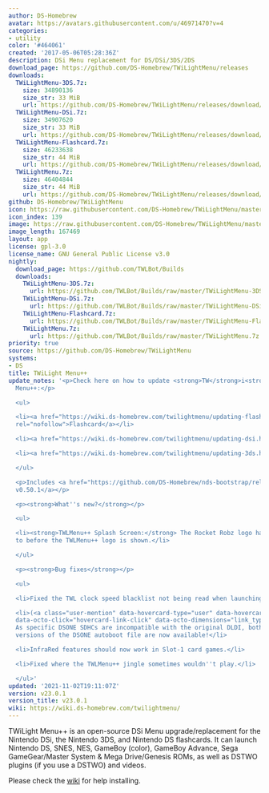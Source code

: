 ```yaml
---
author: DS-Homebrew
avatar: https://avatars.githubusercontent.com/u/46971470?v=4
categories:
- utility
color: '#464061'
created: '2017-05-06T05:28:36Z'
description: DSi Menu replacement for DS/DSi/3DS/2DS
download_page: https://github.com/DS-Homebrew/TWiLightMenu/releases
downloads:
  TWiLightMenu-3DS.7z:
    size: 34890136
    size_str: 33 MiB
    url: https://github.com/DS-Homebrew/TWiLightMenu/releases/download/v23.0.1/TWiLightMenu-3DS.7z
  TWiLightMenu-DSi.7z:
    size: 34907620
    size_str: 33 MiB
    url: https://github.com/DS-Homebrew/TWiLightMenu/releases/download/v23.0.1/TWiLightMenu-DSi.7z
  TWiLightMenu-Flashcard.7z:
    size: 46233638
    size_str: 44 MiB
    url: https://github.com/DS-Homebrew/TWiLightMenu/releases/download/v23.0.1/TWiLightMenu-Flashcard.7z
  TWiLightMenu.7z:
    size: 46404844
    size_str: 44 MiB
    url: https://github.com/DS-Homebrew/TWiLightMenu/releases/download/v23.0.1/TWiLightMenu.7z
github: DS-Homebrew/TWiLightMenu
icon: https://raw.githubusercontent.com/DS-Homebrew/TWiLightMenu/master/booter/Twilight%2B%2B-animated%20icon-fix.gif
icon_index: 139
image: https://raw.githubusercontent.com/DS-Homebrew/TWiLightMenu/master/logo.png
image_length: 167469
layout: app
license: gpl-3.0
license_name: GNU General Public License v3.0
nightly:
  download_page: https://github.com/TWLBot/Builds
  downloads:
    TWiLightMenu-3DS.7z:
      url: https://github.com/TWLBot/Builds/raw/master/TWiLightMenu-3DS.7z
    TWiLightMenu-DSi.7z:
      url: https://github.com/TWLBot/Builds/raw/master/TWiLightMenu-DSi.7z
    TWiLightMenu-Flashcard.7z:
      url: https://github.com/TWLBot/Builds/raw/master/TWiLightMenu-Flashcard.7z
    TWiLightMenu.7z:
      url: https://github.com/TWLBot/Builds/raw/master/TWiLightMenu.7z
priority: true
source: https://github.com/DS-Homebrew/TWiLightMenu
systems:
- DS
title: TWiLight Menu++
update_notes: '<p>Check here on how to update <strong>TW</strong>i<strong>L</strong>ight
  Menu++:</p>

  <ul>

  <li><a href="https://wiki.ds-homebrew.com/twilightmenu/updating-flashcard.html"
  rel="nofollow">Flashcard</a></li>

  <li><a href="https://wiki.ds-homebrew.com/twilightmenu/updating-dsi.html" rel="nofollow">DSi</a></li>

  <li><a href="https://wiki.ds-homebrew.com/twilightmenu/updating-3ds.html" rel="nofollow">3DS</a></li>

  </ul>

  <p>Includes <a href="https://github.com/DS-Homebrew/nds-bootstrap/releases/tag/v0.50.1">nds-bootstrap
  v0.50.1</a></p>

  <p><strong>What''s new?</strong></p>

  <ul>

  <li><strong>TWLMenu++ Splash Screen:</strong> The Rocket Robz logo has been moved
  to before the TWLMenu++ logo is shown.</li>

  </ul>

  <p><strong>Bug fixes</strong></p>

  <ul>

  <li>Fixed the TWL clock speed blacklist not being read when launching games in widescreen.</li>

  <li>(<a class="user-mention" data-hovercard-type="user" data-hovercard-url="/users/lifehackerhansol/hovercard"
  data-octo-click="hovercard-link-click" data-octo-dimensions="link_type:self" href="https://github.com/lifehackerhansol">@lifehackerhansol</a>)
  As specific DSONE SDHCs are incompatible with the original DLDI, both SDHC and Non-SDHC
  versions of the DSONE autoboot file are now available!</li>

  <li>InfraRed features should now work in Slot-1 card games.</li>

  <li>Fixed where the TWLMenu++ jingle sometimes wouldn''t play.</li>

  </ul>'
updated: '2021-11-02T19:11:07Z'
version: v23.0.1
version_title: v23.0.1
wiki: https://wiki.ds-homebrew.com/twilightmenu/
---
```

TWiLight Menu++ is an open-source DSi Menu upgrade/replacement for the Nintendo DSi, the Nintendo 3DS, and Nintendo DS flashcards. It can launch Nintendo DS, SNES, NES, GameBoy (color), GameBoy Advance, Sega GameGear/Master System & Mega Drive/Genesis ROMs, as well as DSTWO plugins (if you use a DSTWO) and videos.

Please check the [wiki](https://wiki.ds-homebrew.com/twilightmenu/) for help installing.